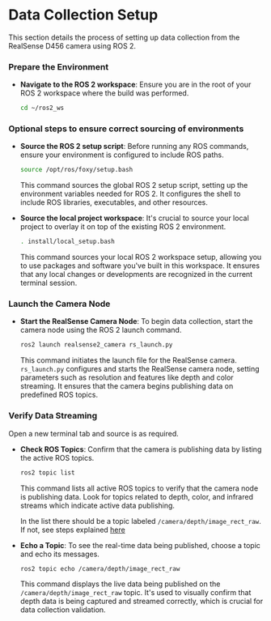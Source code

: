 # Data Collection Setup

This section details the process of setting up data collection from the RealSense D456 camera using ROS 2. 

### Prepare the Environment

  - **Navigate to the ROS 2 workspace**:
    Ensure you are in the root of your ROS 2 workspace where the build was performed.
    ```bash
    cd ~/ros2_ws
    ```
###      Optional steps to ensure correct sourcing of environments
  - **Source the ROS 2 setup script**:
    Before running any ROS commands, ensure your environment is configured to include ROS paths.
    ```bash
    source /opt/ros/foxy/setup.bash
    ```
    This command sources the global ROS 2 setup script, setting up the environment variables needed for ROS 2. It configures the shell to include ROS libraries, executables, and other resources.

  - **Source the local project workspace**:
    It's crucial to source your local project to overlay it on top of the existing ROS 2 environment.
    ```bash
    . install/local_setup.bash
    ```
    This command sources your local ROS 2 workspace setup, allowing you to use packages and software you've built in this workspace. It ensures that any local changes or developments are recognized in the current terminal session.

### Launch the Camera Node

  - **Start the RealSense Camera Node**:
    To begin data collection, start the camera node using the ROS 2 launch command.
    
    ```bash
    ros2 launch realsense2_camera rs_launch.py
    ```
    This command initiates the launch file for the RealSense camera. `rs_launch.py` configures and starts the RealSense camera node, setting parameters such as resolution and features like depth and color streaming. It ensures that the camera begins publishing data on predefined ROS topics.

### Verify Data Streaming
Open a new terminal tab and source is as required.
  - **Check ROS Topics**:
    Confirm that the camera is publishing data by listing the active ROS topics.
    ```bash
    ros2 topic list
    ```
    This command lists all active ROS topics to verify that the camera node is publishing data. Look for topics related to depth, color, and infrared streams which indicate active data publishing.

    In the list there should be a topic labeled `/camera/depth/image_rect_raw`. If not, see steps explained [here]()

  - **Echo a Topic**:
    To see the real-time data being published, choose a topic and echo its messages.
    ```bash
    ros2 topic echo /camera/depth/image_rect_raw
    ```
    This command displays the live data being published on the `/camera/depth/image_rect_raw` topic. It's used to visually confirm that depth data is being captured and streamed correctly, which is crucial for data collection validation.
